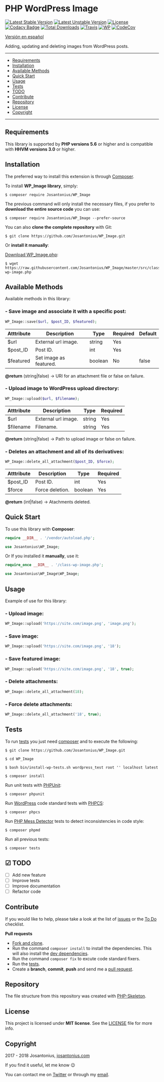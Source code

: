 # PHP WordPress Image

[![Latest Stable Version](https://poser.pugx.org/josantonius/WP_Image/v/stable)](https://packagist.org/packages/josantonius/WP_Image) [![Latest Unstable Version](https://poser.pugx.org/josantonius/WP_Image/v/unstable)](https://packagist.org/packages/josantonius/WP_Image) [![License](https://poser.pugx.org/josantonius/WP_Image/license)](LICENSE) [![Codacy Badge](https://api.codacy.com/project/badge/Grade/9a6e81cf618944ad8f18161a319d0812)](https://www.codacy.com/app/Josantonius/WP_Image?utm_source=github.com&amp;utm_medium=referral&amp;utm_content=Josantonius/WP_Image&amp;utm_campaign=Badge_Grade) [![Total Downloads](https://poser.pugx.org/josantonius/WP_Image/downloads)](https://packagist.org/packages/josantonius/WP_Image) [![Travis](https://travis-ci.org/Josantonius/WP_Image.svg)](https://travis-ci.org/Josantonius/WP_Image) [![WP](https://img.shields.io/badge/WordPress-Standar-1abc9c.svg)](https://github.com/WordPress-Coding-Standards/WordPress-Coding-Standards/) [![CodeCov](https://codecov.io/gh/Josantonius/WP_Image/branch/master/graph/badge.svg)](https://codecov.io/gh/Josantonius/WP_Image)

[Versión en español](README-ES.md)

Adding, updating and deleting images from WordPress posts.

---

- [Requirements](#requirements)
- [Installation](#installation)
- [Available Methods](#available-methods)
- [Quick Start](#quick-start)
- [Usage](#usage)
- [Tests](#tests)
- [TODO](#-todo)
- [Contribute](#contribute)
- [Repository](#repository)
- [License](#license)
- [Copyright](#copyright)

---

## Requirements

This library is supported by **PHP versions 5.6** or higher and is compatible with **HHVM versions 3.0** or higher.

## Installation

The preferred way to install this extension is through [Composer](http://getcomposer.org/download/).

To install **WP_Image library**, simply:

    $ composer require Josantonius/WP_Image

The previous command will only install the necessary files, if you prefer to **download the entire source code** you can use:

    $ composer require Josantonius/WP_Image --prefer-source

You can also **clone the complete repository** with Git:

    $ git clone https://github.com/Josantonius/WP_Image.git

Or **install it manually**:

[Download WP_Image.php](https://raw.githubusercontent.com/Josantonius/WP_Image/master/src/class-wp-image.php):

    $ wget https://raw.githubusercontent.com/Josantonius/WP_Image/master/src/class-wp-image.php

## Available Methods

Available methods in this library:

### - Save image and associate it with a specific post:

```php
WP_Image::save($url, $post_ID, $featured);
```

| Atttribute | Description | Type | Required | Default
| --- | --- | --- | --- | --- |
| $url | External url image. | string | Yes | |
| $post_ID | Post ID. | int | Yes | |
| $featured | Set image as featured. | boolean | No | false |

**@return** (string|false) → URI for an attachment file or false on failure.

### - Upload image to WordPress upload directory:

```php
WP_Image::upload($url, $filename);
```

| Atttribute | Description | Type | Required
| --- | --- | --- | --- |
| $url | External url image. | string | Yes |
| $filename| Filename. | string | Yes |

**@return** (string|false) → Path to upload image or false on failure.

### - Deletes an attachment and all of its derivatives:

```php
WP_Image::delete_all_attachment($post_ID, $force);
```

| Atttribute | Description | Type | Required
| --- | --- | --- | --- |
| $post_ID | Post ID. | int | Yes |
| $force| Force deletion. | boolean | Yes |

**@return** (int|false) → Atachments deleted.

## Quick Start

To use this library with **Composer**:

```php
require __DIR__ . '/vendor/autoload.php';

use Josantonius\WP_Image;
```

Or If you installed it **manually**, use it:

```php
require_once __DIR__ . '/class-wp-image.php';

use Josantonius\WP_Image\WP_Image;
```

## Usage

Example of use for this library:

### - Upload image:

```php
WP_Image::upload('https://site.com/image.png', 'image.png');
```

### - Save image:

```php
WP_Image::upload('https://site.com/image.png', '18');
```

### - Save featured image:

```php
WP_Image::upload('https://site.com/image.png', '18', true);
```

### - Delete attachments:

```php
WP_Image::delete_all_attachment(18);
```

### - Force delete attachments:

```php
WP_Image::delete_all_attachment('18', true);
```

## Tests 

To run [tests](tests) you just need [composer](http://getcomposer.org/download/) and to execute the following:

    $ git clone https://github.com/Josantonius/WP_Image.git
    
    $ cd WP_Image

    $ bash bin/install-wp-tests.sh wordpress_test root '' localhost latest

    $ composer install

Run unit tests with [PHPUnit](https://phpunit.de/):

    $ composer phpunit

Run [WordPress](https://github.com/WordPress-Coding-Standards/WordPress-Coding-Standards/) code standard tests with [PHPCS](https://github.com/squizlabs/PHP_CodeSniffer):

    $ composer phpcs

Run [PHP Mess Detector](https://phpmd.org/) tests to detect inconsistencies in code style:

    $ composer phpmd

Run all previous tests:

    $ composer tests

## ☑ TODO

- [ ] Add new feature
- [ ] Improve tests
- [ ] Improve documentation
- [ ] Refactor code

## Contribute

If you would like to help, please take a look at the list of
[issues](https://github.com/Josantonius/WP_Image/issues) or the [To Do](#-todo) checklist.

**Pull requests**

* [Fork and clone](https://help.github.com/articles/fork-a-repo).
* Run the command `composer install` to install the dependencies.
  This will also install the [dev dependencies](https://getcomposer.org/doc/03-cli.md#install).
* Run the command `composer fix` to excute code standard fixers.
* Run the [tests](#tests).
* Create a **branch**, **commit**, **push** and send me a
  [pull request](https://help.github.com/articles/using-pull-requests).

## Repository

The file structure from this repository was created with [PHP-Skeleton](https://github.com/Josantonius/PHP-Skeleton).

## License

This project is licensed under **MIT license**. See the [LICENSE](LICENSE) file for more info.

## Copyright

2017 - 2018 Josantonius, [josantonius.com](https://josantonius.com/)

If you find it useful, let me know :wink:

You can contact me on [Twitter](https://twitter.com/Josantonius) or through my [email](mailto:hello@josantonius.com).